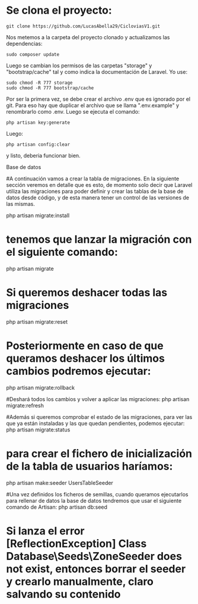 # Se clona el proyecto:

	git clone https://github.com/LucasAbella29/CicloviasV1.git

Nos metemos a la carpeta del proyecto clonado y actualizamos las dependencias:

	sudo composer update

Luego se cambian los permisos de las carpetas "storage" y "bootstrap/cache" tal y como indica la documentación de Laravel. Yo use:

	sudo chmod -R 777 storage
	sudo chmod -R 777 bootstrap/cache

Por ser la primera vez, se debe crear el archivo .env que es ignorado por el git. Para eso hay que duplicar el archivo que se llama ".env.example" y renombrarlo como .env. Luego se ejecuta el comando:

	php artisan key:generate

Luego:

	php artisan config:clear

y listo, deberia funcionar bien.

Base de datos

#A continuación vamos a crear la tabla de migraciones. En la siguiente sección veremos en detalle que es esto, de momento solo decir que Laravel utiliza las migraciones para poder definir y crear las tablas de la base de datos desde código, y de esta manera tener un control de las versiones de las mismas.

php artisan migrate:install

# tenemos que lanzar la migración con el siguiente comando:
php artisan migrate

# Si queremos deshacer todas las migraciones
php artisan migrate:reset

# Posteriormente en caso de que queramos deshacer los últimos cambios podremos ejecutar:
php artisan migrate:rollback

#Deshará todos los cambios y volver a aplicar las migraciones:
php artisan migrate:refresh

#Además si queremos comprobar el estado de las migraciones, para ver las que ya están instaladas y las que quedan pendientes, podemos ejecutar:
php artisan migrate:status

# para crear el fichero de inicialización de la tabla de usuarios haríamos:
php artisan make:seeder UsersTableSeeder

#Una vez definidos los ficheros de semillas, cuando queramos ejecutarlos para rellenar de datos la base de datos tendremos que usar el siguiente comando de Artisan:
php artisan db:seed

# Si lanza el error [ReflectionException] Class Database\Seeds\ZoneSeeder does not exist, entonces borrar el seeder y crearlo manualmente, claro salvando su contenido                             
